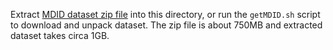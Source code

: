 Extract [MDID dataset zip file](https://www.sz.tsinghua.edu.cn/labs/vipl/download/MDID.zip) into this directory, or run the ```getMDID.sh``` script to download and unpack dataset.
The zip file is about 750MB and extracted dataset takes circa 1GB.
